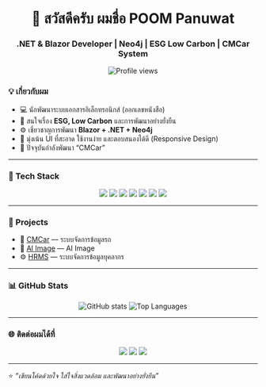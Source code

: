 <!-- 👋 Hi there section -->
<h1 align="center">👋 สวัสดีครับ ผมชื่อ POOM Panuwat</h1>
<h3 align="center">.NET & Blazor Developer | Neo4j | ESG Low Carbon | CMCar System</h3>

<p align="center">
  <img src="https://komarev.com/ghpvc/?username=ahpoom&color=brightgreen&style=for-the-badge" alt="Profile views" />
</p>



### 💡 เกี่ยวกับผม
- 💻 นักพัฒนาระบบเอกสารอิเล็กทรอนิกส์ (ออกเลขหนังสือ)
- 🌱 สนใจเรื่อง **ESG, Low Carbon** และการพัฒนาอย่างยั่งยืน
- ⚙️ เชี่ยวชาญการพัฒนา **Blazor + .NET + Neo4j**
- 🎯 มุ่งเน้น UI ที่สะอาด ใช้งานง่าย และตอบสนองได้ดี (Responsive Design)
- 🚀 ปัจจุบันกำลังพัฒนา “CMCar”

---

### 🧠 Tech Stack
<p align="center">
  <img src="https://img.shields.io/badge/.NET-512BD4?style=for-the-badge&logo=dotnet&logoColor=white" />
  <img src="https://img.shields.io/badge/Blazor-5C2D91?style=for-the-badge&logo=blazor&logoColor=white" />
  <img src="https://img.shields.io/badge/C%23-239120?style=for-the-badge&logo=c-sharp&logoColor=white" />
  <img src="https://img.shields.io/badge/Neo4j-008CC1?style=for-the-badge&logo=neo4j&logoColor=white" />
  <img src="https://img.shields.io/badge/PostgreSQL-336791?style=for-the-badge&logo=postgresql&logoColor=white" />
  <img src="https://img.shields.io/badge/React_Native-20232A?style=for-the-badge&logo=react&logoColor=61DAFB" />
  <img src="https://img.shields.io/badge/React-20232A?style=for-the-badge&logo=react&logoColor=61DAFB" />
</p>

---

### 📂 Projects
- 📄 [CMCar](https://github.com/ahpoom/CarTrackerReact) — ระบบจัดการข้อมูลรถ
- 🌿 [AI Image](https://github.com/ahpoom/AI-Image) — AI Image 
- ⚙️ [HRMS](https://github.com/ahpoom/HRMS_2025) — ระบบจัดการข้อมูลบุคลากร

---

### 📊 GitHub Stats
<p align="center">
  <img src="https://github-readme-stats.vercel.app/api?username=ahpoom&show_icons=true&theme=tokyonight" alt="GitHub stats" />
  <img src="https://github-readme-stats.vercel.app/api/top-langs/?username=ahpoom&layout=compact&theme=tokyonight" alt="Top Languages" />
</p>

---

### 🌐 ติดต่อผมได้ที่
<p align="center">
  <a href="mailto:poompoom11234567@gmail.com"><img src="https://img.shields.io/badge/Email-poompoom11234567@gmail.com-red?style=for-the-badge&logo=gmail&logoColor=white" /></a>
  <a href="https://linkedin.com/in/ภานุวัฒน์-บัวเพชร-ahpoom-aiya-95831a285"><img src="https://img.shields.io/badge/LinkedIn-ภานุวัฒน์-บัวเพชร-ahpoom-aiya-95831a285-blue?style=for-the-badge&logo=linkedin&logoColor=white" /></a>
  <a href="https://github.com/ahpoom"><img src="https://img.shields.io/badge/GitHub-ahpoom-black?style=for-the-badge&logo=github&logoColor=white" /></a>
</p>

---

⭐️ *“เขียนโค้ดด้วยใจ ใส่ใจสิ่งแวดล้อม และพัฒนาอย่างยั่งยืน”*

